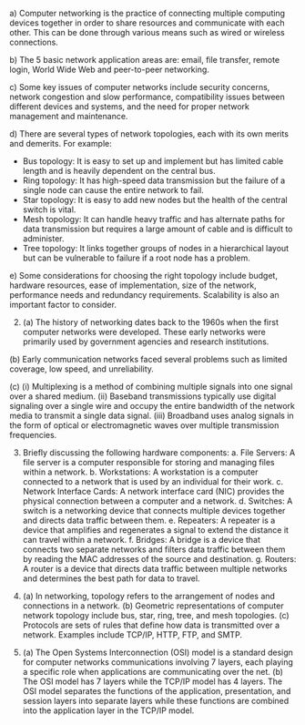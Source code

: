 
a) Computer networking is the practice of connecting multiple computing devices together in order to share resources and communicate with each other. This can be done through various means such as wired or wireless connections.

b) The 5 basic network application areas are: email, file transfer, remote login, World Wide Web and peer-to-peer networking.

c) Some key issues of computer networks include security concerns, network congestion and slow performance, compatibility issues between different devices and systems, and the need for proper network management and maintenance.

d) There are several types of network topologies, each with its own merits and demerits. For example:
- Bus topology: It is easy to set up and implement but has limited cable length and is heavily dependent on the central bus.
- Ring topology: It has high-speed data transmission but the failure of a single node can cause the entire network to fail.
- Star topology: It is easy to add new nodes but the health of the central switch is vital.
- Mesh topology: It can handle heavy traffic and has alternate paths for data transmission but requires a large amount of cable and is difficult to administer.
- Tree topology: It links together groups of nodes in a hierarchical layout but can be vulnerable to failure if a root node has a problem.

e) Some considerations for choosing the right topology include budget, hardware resources, ease of implementation, size of the network, performance needs and redundancy requirements. Scalability is also an important factor to consider.


2. (a) The history of networking dates back to the 1960s when the first computer networks were developed. These early networks were primarily used by government agencies and research institutions.

(b) Early communication networks faced several problems such as limited coverage, low speed, and unreliability.

(c) (i) Multiplexing is a method of combining multiple signals into one signal over a shared medium. (ii) Baseband transmissions typically use digital signaling over a single wire and occupy the entire bandwidth of the network media to transmit a single data signal. (iii) Broadband uses analog signals in the form of optical or electromagnetic waves over multiple transmission frequencies.

3. Briefly discussing the following hardware components:
a. File Servers: A file server is a computer responsible for storing and managing files within a network.
b. Workstations: A workstation is a computer connected to a network that is used by an individual for their work.
c. Network Interface Cards: A network interface card (NIC) provides the physical connection between a computer and a network.
d. Switches: A switch is a networking device that connects multiple devices together and directs data traffic between them.
e. Repeaters: A repeater is a device that amplifies and regenerates a signal to extend the distance it can travel within a network.
f. Bridges: A bridge is a device that connects two separate networks and filters data traffic between them by reading the MAC addresses of the source and destination.
g. Routers: A router is a device that directs data traffic between multiple networks and determines the best path for data to travel.

4. (a) In networking, topology refers to the arrangement of nodes and connections in a network.
(b) Geometric representations of computer network topology include bus, star, ring, tree, and mesh topologies.
(c) Protocols are sets of rules that define how data is transmitted over a network. Examples include TCP/IP, HTTP, FTP, and SMTP.

5. (a) The Open Systems Interconnection (OSI) model is a standard design for computer networks communications involving 7 layers, each playing a specific role when applications are communicating over the net.
(b) The OSI model has 7 layers while the TCP/IP model has 4 layers. The OSI model separates the functions of the application, presentation, and session layers into separate layers while these functions are combined into the application layer in the TCP/IP model.

